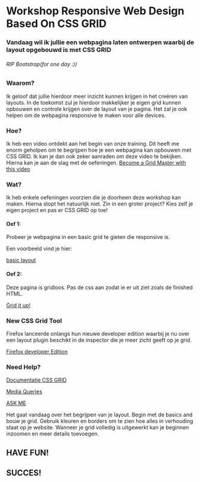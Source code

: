 # Workshop Responsive Web Design Based On CSS GRID

### Vandaag wil ik jullie een webpagina laten ontwerpen waarbij de layout opgebouwd is met CSS GRID
###### RIP Bootstrap(for one day :))

                           
### Waarom?
Ik geloof dat jullie hierdoor meer inzicht kunnen krijgen in het creëren van layouts. In de toekomst zul je hierdoor makkelijker je eigen grid kunnen opbouwen en controle krijgen over de layout van je pagina. Het zal je ook helpen om de webpagina responsive te maken voor alle devices. 


### Hoe?
Ik heb een video ontdekt aan het begin van onze training. Dit heeft me enorm geholpen om te begrijpen hoe je een webpagina kan opbouwen met CSS GRID. Ik kan je dan ook zeker aanraden om deze video te bekijken. Hierna kan je aan de slag met de oefeningen. [Become a Grid Master with this video](https://www.youtube.com/watch?v=t6CBKf8K_Ac&t=3119s)



### Wat?
Ik heb enkele oefeningen voorzien die je doorheen deze workshop kan maken. Hierna stopt het natuurlijk niet. Zin in een groter project? Kies zelf je eigen project en pas er CSS GRID op toe!

#### Oef 1:
Probeer je webpagina in een basic grid te gieten die responsive is. 

Een voorbeeld vind je hier:

 [basic layout](https://hanshetzheim.github.io/Workshop/)
 
#### Oef 2:
Deze pagina is gridloos. Pas de css aan zodat ie er uit ziet zoals de finished HTML.
 
 [Grid it up!](https://github.com/HansHetzheim/Workshop/tree/master/Oef%202)
 
 

### New CSS Grid Tool
Firefox lanceerde onlangs hun nieuwe developer edition waarbij je nu over een layout plugin beschikt in de inspector die je meer zicht geeft op je grid.

[Firefox developer Edition](https://www.mozilla.org/nl/firefox/developer/)



### Need Help? 

[Documentatie CSS GRID](https://css-tricks.com/snippets/css/complete-guide-grid/)

[Media Queries](https://www.w3schools.com/csS/css3_mediaqueries_ex.asp )

[ASK ME](https://google.com)




Het gaat vandaag over het begrijpen van je layout. Begin met de basics and bouw je grid. Gebruik kleuren en borders om te zien hoe alles in verhouding staat op je website. Wanneer je grid volledig is uitgewerkt kan je beginnen inzoomen en meer details toevoegen. 
## HAVE FUN!
## SUCCES!
